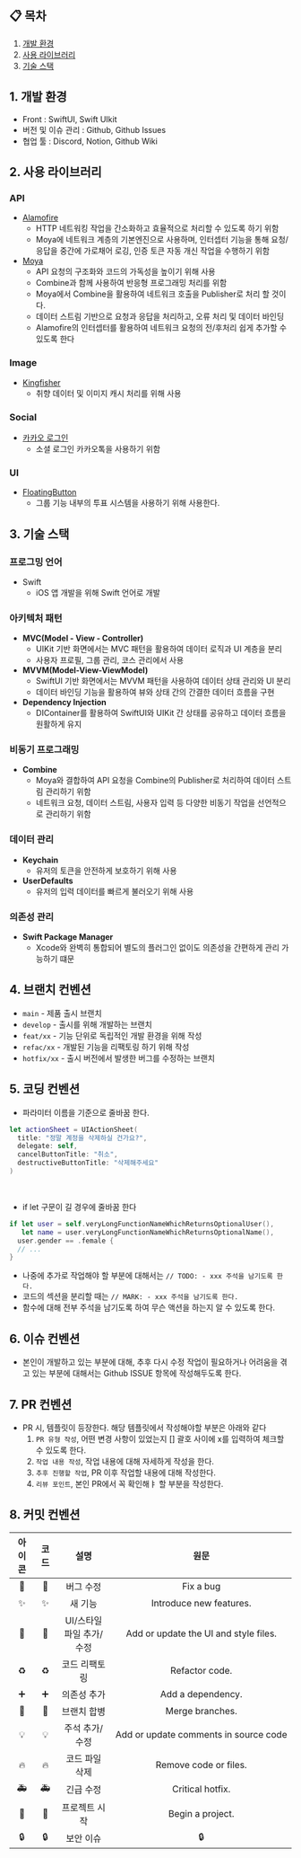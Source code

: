 ## 📋 목차
1. [개발 환경](#1-개발-환경)
2. [사용 라이브러리](#2-사용-라이브러리)
3. [기술 스택](#3-기술-스택)

## 1. 개발 환경
* Front : SwiftUI, Swift UIkit
* 버전 및 이슈 관리 : Github, Github Issues
* 협업 툴 : Discord, Notion, Github Wiki

## 2. 사용 라이브러리
### API
 * [Alamofire](https://github.com/Alamofire/Alamofire)
    * HTTP 네트워킹 작업을 간소화하고 효율적으로 처리할 수 있도록 하기 위함
    * Moya에 네트워크 계층의 기본엔진으로 사용하며, 인터셉터 기능을 통해 요청/응답을 중간에 가로채어 로깅, 인증 토큰 자동 개신 작업을 수행하기 위함
 * [Moya](https://github.com/Moya/Moya)
    * API 요청의 구조화와 코드의 가독성을 높이기 위해 사용
    * Combine과 함께 사용하여 반응형 프로그래밍 처리를 위함
    * Moya에서 Combine을 활용하여 네트워크 호출을 Publisher로 처리 할 것이다.
    * 데이터 스트림 기반으로 요청과 응답을 처리하고, 오류 처리 및 데이터 바인딩
    * Alamofire의 인터셉터를 활용하여 네트워크 요청의 전/후처리 쉽게 추가할 수 있도록 한다
### Image
 * [Kingfisher](https://github.com/onevcat/Kingfisher)
    * 취향 데이터 및 이미지 캐시 처리를 위해 사용

### Social
* [카카오 로그인](https://github.com/kakao/kakao-ios-sdk)
    * 소셜 로그인 카카오톡을 사용하기 위함

### UI
* [FloatingButton](https://github.com/exyte/FloatingButton)
    * 그룹 기능 내부의 투표 시스템을 사용하기 위해 사용한다.

## 3. 기술 스택
### 프로그밍 언어
* Swift
    * iOS 앱 개발을 위해 Swift 언어로 개발
### 아키텍처 패턴
* **MVC(Model - View - Controller)**
    * UIKit 기반 화면에서는 MVC 패턴을 활용하여 데이터 로직과 UI 계층을 분리
    * 사용자 프로필, 그룹 관리, 코스 관리에서 사용
* **MVVM(Model-View-ViewModel)**
    * SwiftUI 기반 화면에서는 MVVM 패턴을 사용하여 데이터 상태 관리와 UI 분리
    * 데이터 바인딩 기능을 활용하여 뷰와 상태 간의 간결한 데이터 흐름을 구현
* **Dependency Injection**
    * DIContainer를 활용하여 SwiftUI와 UIKit 간 상태를 공유하고 데이터 흐름을 원활하게 유지

### 비동기 프로그래밍
* **Combine**
    * Moya와 결합하여 API 요청을 Combine의 Publisher로 처리하여 데이터 스트림 관리하기 위함
    * 네트워크 요청, 데이터 스트림, 사용자 입력 등 다양한 비동기 작업을 선언적으로 관리하기 위함

### 데이터 관리
* **Keychain**
    * 유저의 토큰을 안전하게 보호하기 위해 사용
* **UserDefaults**
    * 유저의 입력 데이터를 빠르게 불러오기 위해 사용

### 의존성 관리
* **Swift Package Manager**
    * Xcode와 완벽히 통합되어 별도의 플러그인 없이도 의존성을 간편하게 관리 가능하기 떄문

## 4. 브랜치 컨벤션
* `main` - 제품 출시 브랜치
* `develop` - 출시를 위해 개발하는 브랜치
* `feat/xx` - 기능 단위로 독립적인 개발 환경을 위해 작성
* `refac/xx` - 개발된 기능을 리팩토링 하기 위해 작성
* `hotfix/xx` - 출시 버전에서 발생한 버그를 수정하는 브랜치

## 5. 코딩 컨벤션
* 파라미터 이름을 기준으로 줄바꿈 한다.
```swift
let actionSheet = UIActionSheet(
  title: "정말 계정을 삭제하실 건가요?",
  delegate: self,
  cancelButtonTitle: "취소",
  destructiveButtonTitle: "삭제해주세요"
)
```
<br>

* if let 구문이 길 경우에 줄바꿈 한다
```swift
if let user = self.veryLongFunctionNameWhichReturnsOptionalUser(),
   let name = user.veryLongFunctionNameWhichReturnsOptionalName(),
  user.gender == .female {
  // ...
}
```

* 나중에 추가로 작업해야 할 부분에 대해서는 `// TODO: - xxx 주석을 남기도록 한다.`
* 코드의 섹션을 분리할 때는 `// MARK: - xxx 주석을 남기도록 한다.`
* 함수에 대해 전부 주석을 남기도록 하여 무슨 액션을 하는지 알 수 있도록 한다.

## 6. 이슈 컨벤션
* 본인이 개발하고 있는 부분에 대해, 추후 다시 수정 작업이 필요하거나 어려움을 겪고 있는 부분에 대해서는 Github ISSUE 항목에 작성해두도록 한다.

## 7. PR 컨벤션
* PR 시, 템플릿이 등장한다. 해당 템플릿에서 작성해야할 부분은 아래와 같다
    1. `PR 유형 작성`, 어떤 변경 사항이 있었는지 [] 괄호 사이에 x를 입력하여 체크할 수 있도록 한다.
    2. `작업 내용 작성`, 작업 내용에 대해 자세하게 작성을 한다.
    3. `추후 진행할 작업`, PR 이후 작업할 내용에 대해 작성한다.
    4. `리뷰 포인트`, 본인 PR에서 꼭 확인해ㅑ 할 부분을 작성한다.

## 8. 커밋 컨벤션
| 아이콘 | 코드 | 설명 | 원문 |
| :---: | :---: | :---: | :---: |
| 🐛 | :bug: | 버그 수정 | Fix a bug |
| ✨ | :sparkles: | 새 기능 | Introduce new features. |
| 💄 | :lipstick: | UI/스타일 파일 추가/수정 | Add or update the UI and style files. |
| ♻️ | :recycle: | 코드 리팩토링 | Refactor code. |
| ➕ | :heavy_plus_sign: | 의존성 추가 | Add a dependency. |
| 🔀 | :twisted_rightwards_arrows: | 브랜치 합병 | Merge branches. |
| 💡 | :bulb: | 주석 추가/수정 | Add or update comments in source code |
| 🔥 | :fire: | 코드 파일 삭제 | Remove code or files. |
| 🚑 | :ambulance: | 긴급 수정 | Critical hotfix. |
| 🎉 | :tada: | 프로젝트 시작 | Begin a project. |
| 🔒 | :lock: | 보안 이슈 | :lock: | 보안 이슈 수정 |
